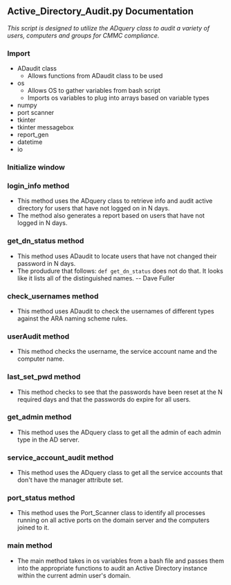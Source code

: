 ## Active_Directory_Audit.py Documentation

_This script is designed to utilize the ADquery class to audit a variety of users, computers and groups for CMMC compliance._

### Import 
* ADaudit class
    * Allows functions from ADaudit class to be used
* os
    * Allows OS to gather variables from bash script
    * Imports os variables to plug into arrays based on variable types  
* numpy
* port scanner
* tkinter
* tkinter messagebox
* report_gen
* datetime
* io

### Initialize window 

### login_info method
* This method uses the ADquery class to retrieve info and audit active directory for users that have not logged on in N days.
* The method also generates a report based on users that have not logged in N days.

### get_dn_status method 
* This method uses ADaudit to locate users that have not changed their password in N days.
* The produdure that follows: `def get_dn_status` does not do that.  It looks like it lists all of the distinguished names. -- Dave Fuller 

### check_usernames method 
* This method uses ADaudit to check the usernames of different types against the ARA naming scheme rules.

### userAudit method 
* This method checks the username, the service account name and the computer name.

### last_set_pwd method 
* This method checks to see that the passwords have been reset at the N required days and that the passwords do expire for all users.

### get_admin method
* This method uses the ADquery class to get all the admin of each admin type in the AD server.

### service_account_audit method
* This method uses the ADquery class to get all the service accounts that don't have the manager attribute set.

### port_status method
* This method uses the Port_Scanner class to identify all processes running on all active ports on the domain server and the computers joined to it.

### main method
* The main method takes in os variables from a bash file and passes them into the appropriate functions to audit an Active Directory instance within the current admin user's domain.